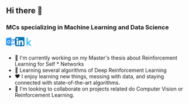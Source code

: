 ## Hi there 👋

### MCs specializing in Machine Learning and Data Science


<a href="mailto:aviveiros2012@gmail.com">
  <img align="left" alt="Guilherme email" width="25px" src="https://raw.githubusercontent.com/FallenFoil/FallenFoil/master/assets/hotmail.svg" />
</a>
<a href="https://www.linkedin.com/in/guilherme-viveiros-28985418b/">
  <img align="left" alt="Guilherme LinkedIn" width="25px" src="https://raw.githubusercontent.com/FallenFoil/FallenFoil/master/assets/linkedin.svg" />
</a>
<a href="https://www.kaggle.com/guilhermeviveiros/">
  <img align="left" alt="Guilherme Kaggle" width="25px" src="https://github.com/GuilhermeViveiros/GuilhermeViveiros/blob/master/k.png" />
</a>

<br />
<br />

- 🔭       I'm currently working on my Master's thesis about Reinforcement Learning for Self * Networks
- 🌱  Learning several algorithms of Deep Reinforcement Learning
- ❤️  I enjoy learning new things, messing with data, and staying connected with state-of-the-art algorithms.
- 👯  I'm looking to collaborate on projects related do Computer Vision or Reinforcement Learning.

<!--

Here are some ideas to get you started:

- 🔭  I’m currently doing my disseration on 

- 🌱  I’m always learning new Machine Learning techniques

- 👯  I’m looking to collaborate on ...

- 🤔 I’m looking for help with ...

- 😄 Pronouns: ...
- ⚡ Fun fact: ...

-->

